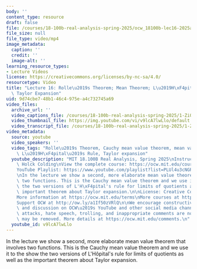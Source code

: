 ```yaml
---
body: ''
content_type: resource
draft: false
file: /courses/18-100b-real-analysis-spring-2025/ocw_18100b-lec16-2025apr15_360p_16_9.mp4
file_size: null
file_type: video/mp4
image_metadata:
  caption: ''
  credit: ''
  image-alt: ''
learning_resource_types:
- Lecture Videos
license: https://creativecommons.org/licenses/by-nc-sa/4.0/
resourcetype: Video
title: "Lecture 16: Rolle\u2019s Theorem; Mean Theorem; L\u2019H\xF4pital\u2019s Rule;\
  \ Taylor Expansion"
uid: 9d74cbe7-48b1-46c4-975e-a4c732745a69
video_files:
  archive_url: ''
  video_captions_file: /courses/18-100b-real-analysis-spring-2025/1-ZiQbZvSiRm8y3MJK9_h8JRBnI-XiHHG_transcript.webvtt
  video_thumbnail_file: https://img.youtube.com/vi/v9lcA7lwLlo/default.jpg
  video_transcript_file: /courses/18-100b-real-analysis-spring-2025/1-ZiQbZvSiRm8y3MJK9_h8JRBnI-XiHHG_transcript.pdf
video_metadata:
  source: youtube
  video_speakers: ''
  video_tags: "Rolle\u2019s Theorem, Cauchy mean value theorem, mean value theorem,\
    \ L\u2019H\xF4pital\u2019s Rule, Taylor expansion"
  youtube_description: "MIT 18.100B Real Analysis, Spring 2025\nInstructor: Tobias\
    \ Holck Colding\nView the complete course: https://ocw.mit.edu/courses/18-100b-real-analysis-spring-2025/\n\
    YouTube Playlist: https://www.youtube.com/playlist?list=PLUl4u3cNGP62Ie7F_tTAhhXoX5_Cl8meG\n\
    \nIn the lecture we show a second, more elaborate mean value theorem that involves\
    \ two functions. This is the Cauchy mean value theorem and we use it to the show\
    \ the two versions of L'H\xF4pital's rule for limits of quotients as well as the\
    \ important theorem about Taylor expansion.\n\nLicense: Creative Commons BY-NC-SA\n\
    More information at https://ocw.mit.edu/terms\nMore courses at https://ocw.mit.edu\n\
    Support OCW at http://ow.ly/a1If50zVRlQ\n\nWe encourage constructive comments\
    \ and discussion on OCW\u2019s YouTube and other social media channels. Personal\
    \ attacks, hate speech, trolling, and inappropriate comments are not allowed and\
    \ may be removed. More details at https://ocw.mit.edu/comments.\n"
  youtube_id: v9lcA7lwLlo
---
```

In the lecture we show a second, more elaborate mean value theorem that involves two functions. This is the Cauchy mean value theorem and we use it to the show the two versions of L'Hôpital's rule for limits of quotients as well as the important theorem about Taylor expansion.